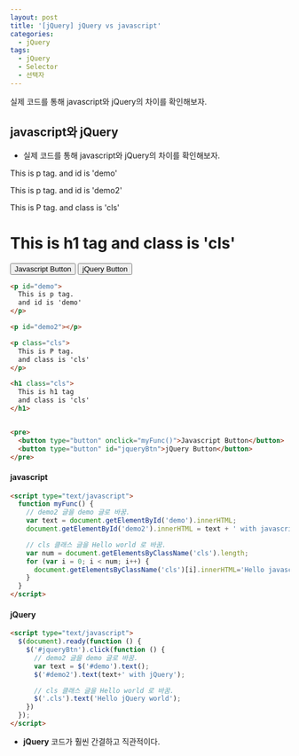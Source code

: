 ```yaml
---
layout: post
title: '[jQuery] jQuery vs javascript'
categories:
  - jQuery
tags:
  - jQuery
  - Selector
  - 선택자
---
```



실제 코드를 통해 javascript와 jQuery의 차이를 확인해보자.

## javascript와 jQuery

- 실제 코드를 통해 javascript와 jQuery의 차이를 확인해보자.


<div class="example">
  <p id="demo">
    This is p tag.
    and id is 'demo'
  </p>

  <p id="demo2">
    This is p tag.
    and id is 'demo2'
  </p>

  <p class="cls">
    This is P tag.
    and class is 'cls'
  </p>

  <h1 class="cls">This is h1 tag and class is 'cls'</h1>

  <button type="button" onclick="myFunc()">Javascript Button</button>
  <button type="button" id="jqueryBtn">jQuery Button</button>


  <script type="text/javascript">
    function myFunc() {
      // demo2 글을 demo 글로 바꿈.
      var text = document.getElementById('demo').innerHTML;
      document.getElementById('demo2').innerHTML = text+' with javascript';

      // cls 클래스 글을 Hello world 로 바꿈.
      var num = document.getElementsByClassName('cls').length;
      for (var i = 0; i < num; i++) {
        document.getElementsByClassName('cls')[i].innerHTML='Hello javascript world';
      }
    }

    $(document).ready(function () {
      $('#jqueryBtn').click(function () {
        // demo2 글을 demo 글로 바꿈.
        var text = $('#demo').text();
        $('#demo2').text(text+' with jQuery');

        // cls 클래스 글을 Hello world 로 바꿈.
        $('.cls').text('Hello jQuery world');
      })
    });
  </script>
</div>



```html
<p id="demo">
  This is p tag.
  and id is 'demo'
</p>

<p id="demo2"></p>

<p class="cls">
  This is P tag.
  and class is 'cls'
</p>

<h1 class="cls">
  This is h1 tag
  and class is 'cls'
</h1>


<pre>
  <button type="button" onclick="myFunc()">Javascript Button</button>
  <button type="button" id="jqueryBtn">jQuery Button</button>
</pre>
```

#### javascript

```html
<script type="text/javascript">
  function myFunc() {
    // demo2 글을 demo 글로 바꿈.
    var text = document.getElementById('demo').innerHTML;
    document.getElementById('demo2').innerHTML = text + ' with javascript';

    // cls 클래스 글을 Hello world 로 바꿈.
    var num = document.getElementsByClassName('cls').length;
    for (var i = 0; i < num; i++) {
      document.getElementsByClassName('cls')[i].innerHTML='Hello javascript world';
    }
  }
</script>
```


#### jQuery

```html
<script type="text/javascript">
  $(document).ready(function () {
    $('#jqueryBtn').click(function () {
      // demo2 글을 demo 글로 바꿈.
      var text = $('#demo').text();
      $('#demo2').text(text+' with jQuery');

      // cls 클래스 글을 Hello world 로 바꿈.
      $('.cls').text('Hello jQuery world');
    })
  });
</script>
```

- **jQuery** 코드가 훨씬 간결하고 직관적이다.
